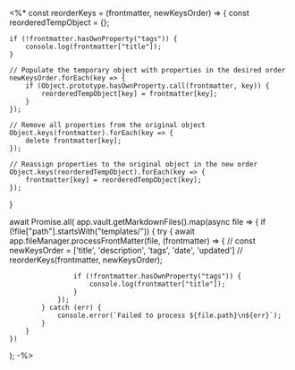 <%*
const reorderKeys = (frontmatter, newKeysOrder) => {
    const reorderedTempObject = {};

    if (!frontmatter.hasOwnProperty("tags")) {
        console.log(frontmatter["title"]);
    }

    // Populate the temporary object with properties in the desired order
    newKeysOrder.forEach(key => {
        if (Object.prototype.hasOwnProperty.call(frontmatter, key)) {
            reorderedTempObject[key] = frontmatter[key];
        }
    });

    // Remove all properties from the original object
    Object.keys(frontmatter).forEach(key => {
        delete frontmatter[key];
    });

    // Reassign properties to the original object in the new order
    Object.keys(reorderedTempObject).forEach(key => {
        frontmatter[key] = reorderedTempObject[key];
    });
}

await Promise.all(
    app.vault.getMarkdownFiles().map(async file => {
        if (!file["path"].startsWith("templates/")) {
            try {
                await app.fileManager.processFrontMatter(file, (frontmatter) => {
                    // const newKeysOrder = ['title', 'description', 'tags', 'date', 'updated']
                    // reorderKeys(frontmatter, newKeysOrder);

                    if (!frontmatter.hasOwnProperty("tags")) {
                        console.log(frontmatter["title"]);
                    }
                });
            } catch (err) {
                console.error(`Failed to process ${file.path}\n${err}`);
            }
        }
    })
);
-%>

